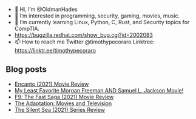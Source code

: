 - 👋 Hi, I’m @OldmanHades
- 👀 I’m interested in programming, security, gaming, movies, music.
- 🌱 I’m currently learning Linux, Python, C, Rust, and Security topics for CompTIA.
- https://bugzilla.redhat.com/show_bug.cgi?id=2002083
- 📫 How to reach me Twitter @timothypecoraro
Linktree: https://linktr.ee/timothypecoraro

## Blog posts
<!-- BLOG-POST-LIST:START -->
- [Encanto &lpar;2021&rpar; Movie Review](https://medium.com/@timothypecoraro/encanto-2021-movie-review-bf3127fa1694?source=rss-5097f5c9b801------2)
- [My Least Favorite Morgan Freeman AND Samuel L. Jackson Movie!](https://medium.com/@timothypecoraro/my-least-favorite-morgan-freeman-and-samuel-l-jackson-movie-ebbb4efa2d4d?source=rss-5097f5c9b801------2)
- [F9: The Fast Saga &lpar;2021&rpar; Movie Review](https://medium.com/@timothypecoraro/f9-the-fast-saga-2021-movie-review-248b0f20b2f6?source=rss-5097f5c9b801------2)
- [The Adaptation: Movies and Television](https://medium.com/@timothypecoraro/the-adaptation-movies-and-television-53dcb29abe5e?source=rss-5097f5c9b801------2)
- [The Silent Sea &lpar;2021&rpar; Series Review](https://medium.com/@timothypecoraro/the-silent-sea-2021-series-review-6e9ae6ae794b?source=rss-5097f5c9b801------2)
<!-- BLOG-POST-LIST:END -->
